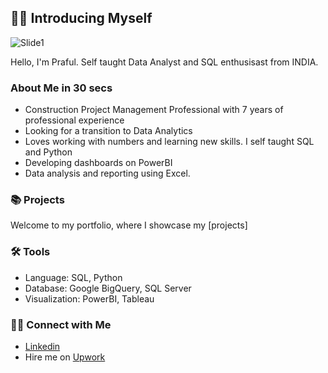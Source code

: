 ## 🕵️‍♂️ Introducing Myself

![Slide1](https://github.com/Prafulla-KumarB/Prafulla-KumarB/assets/92779688/e57e95ae-f732-47b0-98ce-092e486ff118)

Hello, I'm Praful. Self taught Data Analyst and SQL enthusisast from INDIA. 

 ### About Me in 30 secs
- Construction Project Management Professional with 7 years of professional experience
- Looking for a transition to Data Analytics
- Loves working with numbers and learning new skills. I self taught SQL and Python 
- Developing dashboards on PowerBI
- Data analysis and reporting using Excel.

### 📚 Projects

Welcome to my portfolio, where I showcase my [projects]
### 🛠️ Tools

- Language: SQL, Python
- Database: Google BigQuery, SQL Server
- Visualization: PowerBI, Tableau

### 👋🏻 Connect with Me

- [Linkedin](https://www.linkedin.com/in/praf/)
- Hire me on [Upwork](https://www.upwork.com/freelancers/~016ea4ffe7d7d64c1d)
